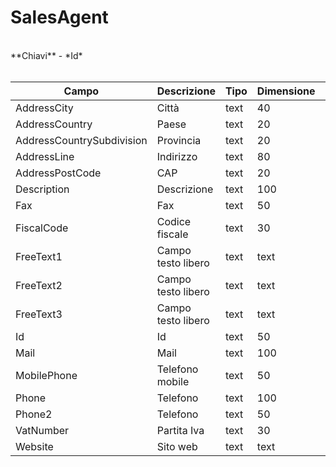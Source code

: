 # SalesAgent

<br>
**Chiavi**
- *Id*
<br><br>

| Campo | Descrizione | Tipo | Dimensione | Note |
| --- | --- | --- | --- | --- |
| AddressCity | Città | text | 40 |  |
| AddressCountry | Paese | text | 20 |  |
| AddressCountrySubdivision | Provincia | text | 20 |  |
| AddressLine | Indirizzo | text | 80 |  |
| AddressPostCode | CAP | text | 20 |  |
| Description | Descrizione | text | 100 |  |
| Fax | Fax | text | 50 |  |
| FiscalCode | Codice fiscale | text | 30 |  |
| FreeText1 | Campo testo libero | text | text |  |
| FreeText2 | Campo testo libero | text | text |  |
| FreeText3 | Campo testo libero | text | text |  |
| Id | Id | text | 50 |  |
| Mail | Mail | text | 100 |  |
| MobilePhone | Telefono mobile | text | 50 |  |
| Phone | Telefono | text | 100 |  |
| Phone2 | Telefono | text | 50 |  |
| VatNumber | Partita Iva | text | 30 |  |
| Website | Sito web | text | text |  |

